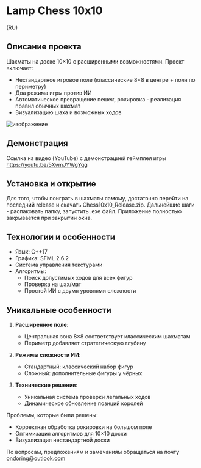 # Lamp Chess 10x10

(RU)

## Описание проекта
Шахматы на доске 10×10 с расширенными возможностями. Проект включает:

- Нестандартное игровое поле (классические 8×8 в центре + поля по периметру)
- Два режима игры против ИИ
- Автоматическое превращение пешек, рокировка - реализация правил обычных шахмат
- Визуализацию шаха и возможных ходов

![изображение](https://github.com/user-attachments/assets/f95724c7-2d84-4dc3-bf7e-047549eb955d)


## Демонстрация
Ссылка на видео (YouTube) с демонстрацией геймплея игры
https://youtu.be/5XvmJYWgYqg

## Установка и открытие
Для того, чтобы поиграть в шахматы самому, достаточно перейти на последний release и скачать Chess10x10_Release.zip. Дальнейшие шаги - распаковать папку, запустить .exe файл. 
Приложение полностью закрывается при закрытии окна.

## Технологии и особенности
- Язык: C++17
- Графика: SFML 2.6.2
- Система управления текстурами
- Алгоритмы:
  - Поиск допустимых ходов для всех фигур
  - Проверка на шах/мат
  - Простой ИИ с двумя уровнями сложности

## Уникальные особенности
1. **Расширенное поле**: 
   - Центральная зона 8×8 соответствует классическим шахматам
   - Периметр добавляет стратегическую глубину

2. **Режимы сложности ИИ**:
   - Стандартный: классический набор фигур
   - Сложный: дополнительные фигуры у чёрных

3. **Технические решения**:
   - Уникальная система проверки легальных ходов
   - Динамическое обновление позиций королей



Проблемы, которые были решены:
- Корректная обработка рокировки на большом поле
- Оптимизация алгоритмов для 10×10 доски
- Визуализация нестандартной доски


По вопросам, предложениям и замечаниям обращаться на почту ondoring@outlook.com
